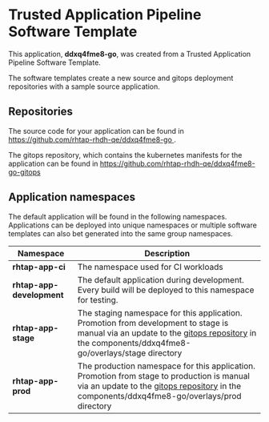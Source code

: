 # Trusted Application Pipeline Software Template

This application, **ddxq4fme8-go**, was created from a Trusted Application Pipeline Software Template.

The software templates create a new source and gitops deployment repositories with a sample source application. 

## Repositories

The source code for your application can be found in [https://github.com/rhtap-rhdh-qe/ddxq4fme8-go ](https://github.com/rhtap-rhdh-qe/ddxq4fme8-go ).
 
The gitops repository, which contains the kubernetes manifests for the application can be found in 
[https://github.com/rhtap-rhdh-qe/ddxq4fme8-go-gitops ](https://github.com/rhtap-rhdh-qe/ddxq4fme8-go-gitops ) 

## Application namespaces 

The default application will be found in the following namespaces. Applications can be deployed into unique namespaces or multiple software templates can also bet generated into the same group namespaces.  

|  Namespace   |  Description   |  
| -------- | -------- |
| **rhtap-app-ci** | The namespace used for CI workloads |
| **rhtap-app-development** | The default application during development. Every build will be deployed to this namespace for testing. |
| **rhtap-app-stage** | The staging namespace for this application. Promotion from development to stage is manual via an update to the [gitops repository](https://github.com/rhtap-rhdh-qe/ddxq4fme8-go-gitops ) in the components/ddxq4fme8-go/overlays/stage directory |
| **rhtap-app-prod** | The production namespace for this application. Promotion from stage to production is manual via an update to the [gitops repository](https://github.com/rhtap-rhdh-qe/ddxq4fme8-go-gitops ) in the components/ddxq4fme8-go/overlays/prod directory |